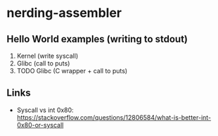 # nerding-assembler

## Hello World examples (writing to stdout)
1. Kernel (write syscall)
2. Glibc (call to puts)
3. TODO Glibc (C wrapper + call to puts)

## Links
* Syscall vs int 0x80: https://stackoverflow.com/questions/12806584/what-is-better-int-0x80-or-syscall
